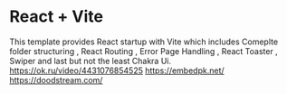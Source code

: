 # React + Vite

This template provides React startup with Vite which includes Comeplte folder structuring , React Routing , Error Page Handling , React Toaster , Swiper and last but not the least Chakra Ui.
\
https://ok.ru/video/4431076854525
https://embedpk.net/
https://doodstream.com/
